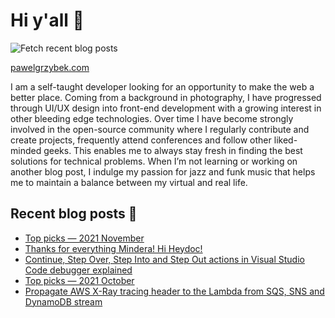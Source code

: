 # Hi y'all 👋

![Fetch recent blog posts](https://github.com/pawelgrzybek/pawelgrzybek/workflows/Fetch%20recent%20blog%20posts/badge.svg)

[pawelgrzybek.com](https://pawelgrzybek.com)

I am a self-taught developer looking for an opportunity to make the web a better place. Coming from a background in photography, I have progressed through UI/UX design into front-end development with a growing interest in other bleeding edge technologies. Over time I have become strongly involved in the open-source community where I regularly contribute and create projects, frequently attend conferences and follow other liked-minded geeks. This enables me to always stay fresh in finding the best solutions for technical problems. When I’m not learning or working on another blog post, I indulge my passion for jazz and funk music that helps me to maintain a balance between my virtual and real life.

## Recent blog posts 📝

<!-- FEED-START -->
- [Top picks — 2021 November](https://pawelgrzybek.com/top-picks-2021-november/)
- [Thanks for everything Mindera! Hi Heydoc!](https://pawelgrzybek.com/thanks-for-everything-mindera-hi-heydoc/)
- [Continue, Step Over, Step Into and Step Out actions in Visual Studio Code debugger explained](https://pawelgrzybek.com/continue-step-over-step-into-and-step-out-actions-in-visual-studio-code-debugger-explained/)
- [Top picks — 2021 October](https://pawelgrzybek.com/top-picks-2021-october/)
- [Propagate AWS X-Ray tracing header to the Lambda from SQS, SNS and DynamoDB stream](https://pawelgrzybek.com/propagate-aws-x-ray-tracing-header-to-the-lambda-from-sqs-sns-and-dynamodb-stream/)
<!-- FEED-END -->